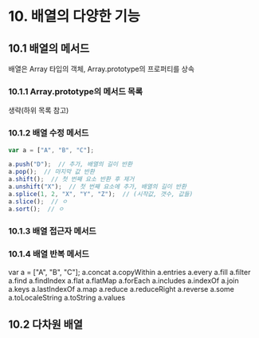 # 10. 배열의 다양한 기능

## 10.1 배열의 메서드

배열은 Array 타입의 객체, Array.prototype의 프로퍼티를 상속

### 10.1.1 Array.prototype의 메서드 목록

생략(하위 목록 참고)

### 10.1.2 배열 수정 메서드

```js
var a = ["A", "B", "C"];

a.push("D");  // 추가, 배열의 길이 반환
a.pop();  // 마지막 값 반환
a.shift();  // 첫 번째 요소 반환 후 제거
a.unshift("X");  // 첫 번째 요소에 추가, 배열의 길이 반환
a.splice(1, 2, "X", "Y", "Z");  // (시작값, 갯수, 값들)
a.slice();  // ㅇ
a.sort();  // ㅇ
```

### 10.1.3 배열 접근자 메서드

### 10.1.4 배열 반복 메서드

var a = ["A", "B", "C"];
a.concat
a.copyWithin
a.entries
a.every
a.fill
a.filter
a.find
a.findIndex
a.flat
a.flatMap
a.forEach
a.includes
a.indexOf
a.join
a.keys
a.lastIndexOf
a.map
a.reduce
a.reduceRight
a.reverse
a.some
a.toLocaleString
a.toString
a.values

## 10.2 다차원 배열
